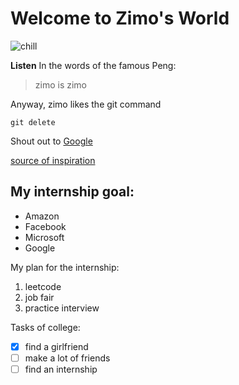 # Welcome to Zimo's World

![chill](https://static.viget.com/Git-Tips-030718.png?mtime=20180307141454&focal=none)

**Listen** In the words of the famous Peng:
> zimo is zimo

Anyway, zimo likes the git command
```
git delete
```
Shout out to [Google](https://google.com/)

[source of inspiration](README.md)




## My internship goal:
- Amazon
- Facebook
- Microsoft
- Google

My plan for the internship:
1. leetcode
2. job fair
3. practice interview

Tasks of college:
- [x] find a girlfriend
- [ ] make a lot of friends
- [ ] find an internship